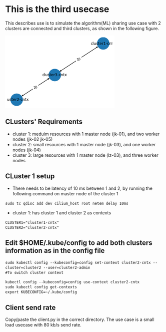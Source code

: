 # This is the third usecase
This describes use is to simulate the algorithm(ML) sharing use case with 2 clusters are connected and third clusters, as shown in the following figure.


![Implementation](https://github.com/epi-project/EPIF-Configurations/blob/main/usecaseC/download%20(3).png)


## CLusters' Requirements
- cluster 1: meduim resources with 1 master node (jk-01), and two worker nodes (jk-02 jk-05)
- cluster 2: small resources with 1 master node (jk-03), and one worker nodes (jk-04)
- cluster 3: large resources with 1 master node (lz-03), and three worker nodes

## CLuster 1 setup 
- There needs to be latency of 10 ms between 1 and 2, by running the following command on master node of the cluster 1
 ```shell
sudo tc qdisc add dev cilium_host root netem delay 10ms
```
- cluster 1: has cluster 1 and cluster 2 as contexts
 ```shell
CLUSTER1="cluster1-cntx"
CLUSTER2="cluster2-cntx"
```
## Edit $HOME/.kube/config to add both clusters information as in the config file
 ```shell
sudo kubectl config --kubeconfig=config set-context cluster2-cntx --cluster=cluster2 --user=cluster2-admin
#To switch cluster context
```
 ```shell
kubectl config --kubeconfig=config use-context cluster2-cntx
sudo kubectl config get-contexts
export KUBECONFIG=~/.kube/config
```
## Client send rate
Copy/paste the client.py in the correct directory. The use case is a small load usecase with 80 kb/s send rate. 
